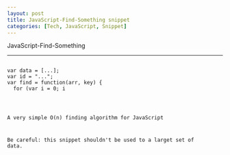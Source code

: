 ```yaml
---
layout: post
title: JavaScript-Find-Something snippet
categories: [Tech, JavaScript, Snippet]
---
```



JavaScript-Find-Something

----------------------

<pre><code>
var data = [...];
var id = "...";
var find = function(arr, key) {
  for (var i = 0; i<arr.length; i++) {
    if(arr[i].some_key === key){
      return arr[i].hiddenInfo;
    }
  }
}
console.log(find(data, id));
</code></pre>


A very simple O(n) finding algorithm for JavaScript

Be careful: this snippet shouldn't be used to a larget set of data.
